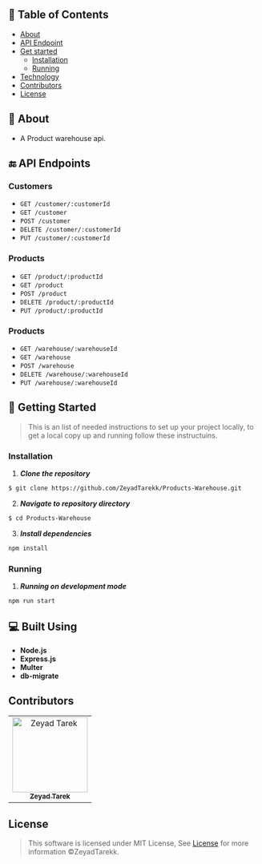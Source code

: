 ## 📝 Table of Contents

- [About](#about)
- [API Endpoint](#endpoint)
- [Get started](#get-started)
  - [Installation](#Install)
  - [Running](#running)
- [Technology](#tech)
- [Contributors](#Contributors)
- [License](#license)

## 📙 About <a name = "about"></a>

- A Product warehouse api.

## 🔚 API Endpoints <a name = "endpoint"></a>

### Customers

- ```GET /customer/:customerId ```
- ```GET /customer ```
- ```POST /customer ```
- ```DELETE /customer/:customerId ```
- ```PUT /customer/:customerId ```
### Products

- ```GET /product/:productId ```
- ```GET /product ```
- ```POST /product ```
- ```DELETE /product/:productId ```
- ```PUT /product/:productId ```
### Products

- ```GET /warehouse/:warehouseId ```
- ```GET /warehouse ```
- ```POST /warehouse ```
- ```DELETE /warehouse/:warehouseId ```
- ```PUT /warehouse/:warehouseId ```

## 🏁 Getting Started <a name = "get-started"></a>

> This is an list of needed instructions to set up your project locally, to get a local copy up and running follow these
> instructuins.

### Installation <a name = "Install"></a>

1. **_Clone the repository_**

```sh
$ git clone https://github.com/ZeyadTarekk/Products-Warehouse.git
```

2. **_Navigate to repository directory_**

```sh
$ cd Products-Warehouse
```

3. **_Install dependencies_**

```sh
npm install
```

### Running <a name = "running"></a>

1. **_Running on development mode_**

```sh
npm run start
```


## 💻 Built Using <a name = "tech"></a>

- **Node.js**
- **Express.js**
- **Multer**
- **db-migrate**


## Contributors <a name = "Contributors"></a>

<table>
  <tr>
    <td align="center">
    <a href="https://github.com/ZeyadTarekk" target="_black">
    <img src="https://avatars.githubusercontent.com/u/76125650?v=4" width="150px;" alt="Zeyad Tarek"/>
    <br />
    <sub><b>Zeyad Tarek</b></sub></a>

  </td>
  </tr>
 </table>

## License <a name = "license"></a>

> This software is licensed under MIT License, See [License](https://github.com/ZeyadTarekk/Products-Warehouse/blob/main/LICENSE) for more information ©ZeyadTarekk.